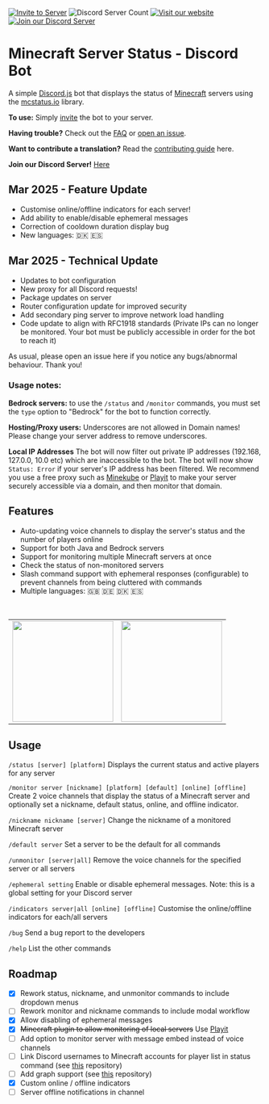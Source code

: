 [![Invite to Server](https://img.shields.io/static/v1?label=&message=Invite%20to%20Server&color=forestgreen)](https://discord.com/api/oauth2/authorize?client_id=788083161296273517&permissions=269485072&scope=bot%20applications.commands)
![Discord Server Count](https://img.shields.io/endpoint?url=https%3A%2F%2Fmcstatusbot-delegate-production.up.railway.app%2Fcount%2FgetFormatted)
[![Visit our website](https://img.shields.io/static/v1?label=&message=Website&color=purple)](https://mcstatusbot.com/)
[![Join our Discord Server](https://img.shields.io/static/v1?label=&message=Join%20Our%20Discord%20Server&color=blue)](https://discord.gg/FVuSmQx5tJ)

# Minecraft Server Status - Discord Bot

A simple [Discord.js](https://www.npmjs.com/package/discord.js) bot that displays the status of [Minecraft](https://minecraft.gamepedia.com) servers using the
[mcstatus.io](https://mcstatus.io/) library.

**To use:** Simply [invite](https://discord.com/api/oauth2/authorize?client_id=788083161296273517&permissions=269485072&scope=bot%20applications.commands) the
bot to your server.

**Having trouble?** Check out the [FAQ](https://github.com/RahulR100/mcstatusbot/issues/154) or [open an issue](https://github.com/RahulR100/mcstatusbot/issues/new).

**Want to contribute a translation?** Read the [contributing guide](https://github.com/tedztar/mcstatusbot/blob/V0.2/CONTRIBUTING.md) here.

**Join our Discord Server!** [Here](https://discord.gg/FVuSmQx5tJ)

## Mar 2025 - Feature Update

- Customise online/offline indicators for each server!
- Add ability to enable/disable ephemeral messages
- Correction of cooldown duration display bug
- New languages: 🇩🇰 🇪🇸

## Mar 2025 - Technical Update

- Updates to bot configuration
- New proxy for all Discord requests!
- Package updates on server
- Router configuration update for improved security
- Add secondary ping server to improve network load handling
- Code update to align with RFC1918 standards (Private IPs can no longer be monitored. Your bot must be publicly accessible in order for the bot to reach it)

As usual, please open an issue here if you notice any bugs/abnormal behaviour. Thank you!

### Usage notes:

**Bedrock servers:** to use the `/status` and `/monitor` commands, you must set the `type` option to "Bedrock" for the bot to function correctly.

**Hosting/Proxy users:** Underscores are not allowed in Domain names! Please change your server address to remove underscores.

**Local IP Addresses** The bot will now filter out private IP addresses (192.168, 127.0.0, 10.0 etc) which are inaccessible to the bot. The bot will now show `Status: Error` if your server's IP address has been filtered. We recommend you use a free proxy such as [Minekube](https://connect.minekube.com/) or [Playit](https://playit.gg/) to make your server securely accessible via a domain, and then monitor that domain.

## Features

- Auto-updating voice channels to display the server's status and the number of players online
- Support for both Java and Bedrock servers
- Support for monitoring multiple Minecraft servers at once
- Check the status of non-monitored servers
- Slash command support with ephemeral responses (configurable) to prevent channels from being cluttered with commands
- Multiple languages: 🇬🇧 🇩🇪 🇩🇰 🇪🇸

<br>
<table style='border: none'>
<tr>
<td>
<img src="./assets/channels.png" height="200" />
</td>
<td>
<img src="./assets/status.png" height="200" />
</td>
</tr>
</table>

## Usage

`/status [server] [platform]` Displays the current status and active players for any server

`/monitor server [nickname] [platform] [default] [online] [offline]` Create 2 voice channels that display the status of a Minecraft server and optionally set a nickname, default status, online, and offline indicator.

`/nickname nickname [server]` Change the nickname of a monitored Minecraft server

`/default server` Set a server to be the default for all commands

`/unmonitor [server|all]` Remove the voice channels for the specified server or all servers

`/ephemeral setting` Enable or disable ephemeral messages. Note: this is a global setting for your Discord server

`/indicators server|all [online] [offline]` Customise the online/offline indicators for each/all servers

`/bug` Send a bug report to the developers

`/help` List the other commands

## Roadmap

- [x] Rework status, nickname, and unmonitor commands to include dropdown menus
- [ ] Rework monitor and nickname commands to include modal workflow
- [x] Allow disabling of ephemeral messages
- [x] ~~Minecraft plugin to allow monitoring of local servers~~ Use [Playit](https://playit.gg/)
- [ ] Add option to monitor server with message embed instead of voice channels
- [ ] Link Discord usernames to Minecraft accounts for player list in status command (see [this](https://github.com/dommilosz/minecraft-auth) repository)
- [ ] Add graph support (see [this](https://github.com/cappig/MC-status-bot) repository)
- [x] Custom online / offline indicators
- [ ] Server offline notifications in channel
